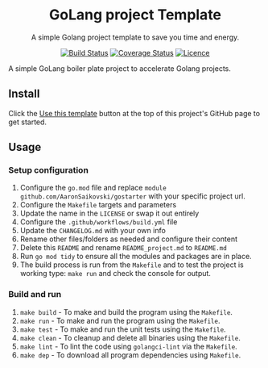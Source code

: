 <div align="center">

# GoLang project Template

A simple Golang project template to save you time and energy.

[![Build Status](https://github.com/AaronSaikovski/gostarter/workflows/build/badge.svg)](https://github.com/AaronSaikovski/gostarter/actions)
[![Coverage Status](https://coveralls.io/repos/github/AaronSaikovski/gostarter/badge.svg?branch=main)](https://coveralls.io/github/AaronSaikovski/gostarter?branch=main)
[![Licence](https://img.shields.io/github/license/AaronSaikovski/gostarter)](LICENSE)

</div>
A simple GoLang boiler plate project to accelerate Golang projects.

## Install

Click the [Use this template](https://github.com/AaronSaikovski/gostarter/generate) button at the top of this project's GitHub page to get started.

## Usage

### Setup configuration

1. Configure the `go.mod` file and replace `module github.com/AaronSaikovski/gostarter` with your specific project url.
2. Configure the `Makefile` targets and parameters
3. Update the name in the `LICENSE` or swap it out entirely
4. Configure the `.github/workflows/build.yml` file
5. Update the `CHANGELOG.md` with your own info
6. Rename other files/folders as needed and configure their content
7. Delete this `README` and rename `README_project.md` to `README.md`
8. Run `go mod tidy` to ensure all the modules and packages are in place.
9. The build process is run from the `Makefile` and to test the project is working type: `make run` and check the console for output.

### Build and run

1. `make build` - To make and build the program using the `Makefile`.
2. `make run` - To make and run the program using the `Makefile`.
3. `make test` - To make and run the unit tests using the `Makefile`.
4. `make clean` - To cleanup and delete all binaries using the `Makefile`.
5. `make lint` - To lint the code using `golangci-lint` via the `Makefile`.
6. `make dep` - To download all program dependencies using `Makefile`.
